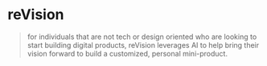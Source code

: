 # reVision

> for individuals that are not tech or design oriented who are looking to start building digital products, reVision leverages AI to help bring their vision forward to build a customized, personal mini-product.
